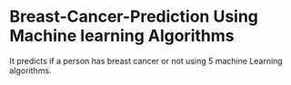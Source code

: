 # Breast-Cancer-Prediction Using Machine learning Algorithms
It predicts if a person has breast cancer or not using 5 machine Learning algorithms.
